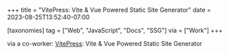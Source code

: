 +++
title = "VitePress: Vite & Vue Powered Static Site Generator"
date = 2023-08-25T13:52:40-07:00

[taxonomies]
tag = ["Web", "JavaScript", "Docs", "SSG"]
via = ["Work"]
+++

via a co-worker: [VitePress](https://vitepress.dev): Vite & Vue Powered Static Site Generator

<!-- more -->
